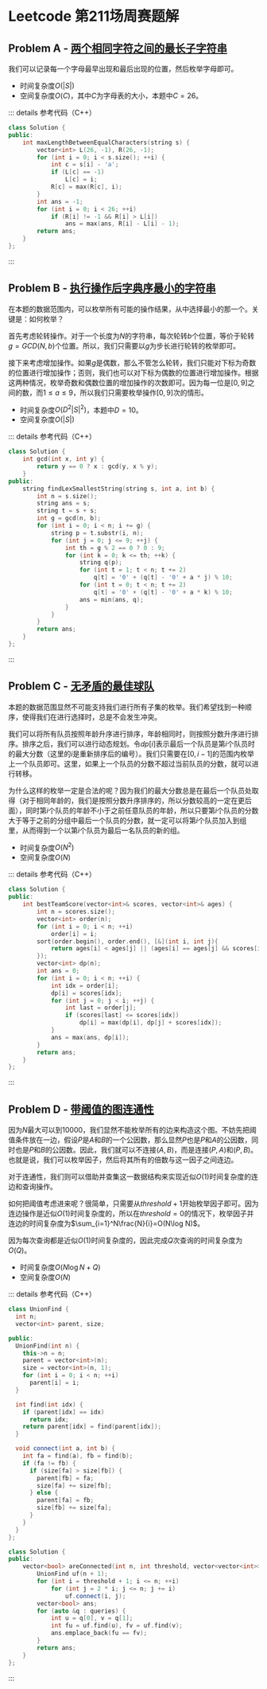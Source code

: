 # Leetcode 第211场周赛题解

## Problem A - [两个相同字符之间的最长子字符串](https://leetcode-cn.com/problems/largest-substring-between-two-equal-characters/)

我们可以记录每一个字母最早出现和最后出现的位置，然后枚举字母即可。

- 时间复杂度$O(|S|)$
- 空间复杂度$O(C)$，其中$C$为字母表的大小，本题中$C=26$。

::: details 参考代码（C++）

```cpp
class Solution {
public:
    int maxLengthBetweenEqualCharacters(string s) {
        vector<int> L(26, -1), R(26, -1);
        for (int i = 0; i < s.size(); ++i) {
            int c = s[i] - 'a';
            if (L[c] == -1)
                L[c] = i;
            R[c] = max(R[c], i);
        }
        int ans = -1;
        for (int i = 0; i < 26; ++i)
            if (R[i] != -1 && R[i] > L[i])
                ans = max(ans, R[i] - L[i] - 1);
        return ans;
    }
};
```

:::

## Problem B - [执行操作后字典序最小的字符串](https://leetcode-cn.com/problems/lexicographically-smallest-string-after-applying-operations/)

在本题的数据范围内，可以枚举所有可能的操作结果，从中选择最小的那一个。关键是：如何枚举？

首先考虑轮转操作。对于一个长度为$N$的字符串，每次轮转$b$个位置，等价于轮转$g=GCD(N,b)$个位置。所以，我们只需要以$g$为步长进行轮转的枚举即可。

接下来考虑增加操作。如果$g$是偶数，那么不管怎么轮转，我们只能对下标为奇数的位置进行增加操作；否则，我们也可以对下标为偶数的位置进行增加操作。根据这两种情况，枚举奇数和偶数位置的增加操作的次数即可。因为每一位是$[0,9]$之间的数，而$1\leq a\leq9$，所以我们只需要枚举操作$[0,9]$次的情形。

- 时间复杂度$O(D^2|S|^2)$，本题中$D=10$。
- 空间复杂度$O(|S|)$

::: details 参考代码（C++）

```cpp
class Solution {
    int gcd(int x, int y) {
        return y == 0 ? x : gcd(y, x % y);
    }
public:
    string findLexSmallestString(string s, int a, int b) {
        int n = s.size();
        string ans = s;
        string t = s + s;
        int g = gcd(n, b);
        for (int i = 0; i < n; i += g) {
            string p = t.substr(i, n);
            for (int j = 0; j <= 9; ++j) {
                int th = g % 2 == 0 ? 0 : 9;
                for (int k = 0; k <= th; ++k) {
                    string q(p);
                    for (int t = 1; t < n; t += 2)
                        q[t] = '0' + (q[t] - '0' + a * j) % 10;
                    for (int t = 0; t < n; t += 2)
                        q[t] = '0' + (q[t] - '0' + a * k) % 10;
                    ans = min(ans, q);
                }
            }
        }
        return ans;
    }
};
```

:::

## Problem C - [无矛盾的最佳球队](https://leetcode-cn.com/problems/best-team-with-no-conflicts/)

本题的数据范围显然不可能支持我们进行所有子集的枚举。我们希望找到一种顺序，使得我们在进行选择时，总是不会发生冲突。

我们可以将所有队员按照年龄升序进行排序，年龄相同时，则按照分数升序进行排序。排序之后，我们可以进行动态规划。令$dp[i]$表示最后一个队员是第$i$个队员时的最大分数（这里的$i$是重新排序后的编号）。我们只需要在$[0,i-1]$的范围内枚举上一个队员即可。这里，如果上一个队员的分数不超过当前队员的分数，就可以进行转移。

为什么这样的枚举一定是合法的呢？因为我们的最大分数总是在最后一个队员处取得（对于相同年龄的，我们是按照分数升序排序的，所以分数较高的一定在更后面），同时第$i$个队员的年龄不小于之前任意队员的年龄，所以只要第$i$个队员的分数大于等于之前的分组中最后一个队员的分数，就一定可以将第$i$个队员加入到组里，从而得到一个以第$i$个队员为最后一名队员的新的组。

- 时间复杂度$O(N^2)$
- 空间复杂度$O(N)$

::: details 参考代码（C++）

```cpp
class Solution {
public:
    int bestTeamScore(vector<int>& scores, vector<int>& ages) {
        int n = scores.size();
        vector<int> order(n);
        for (int i = 0; i < n; ++i)
            order[i] = i;
        sort(order.begin(), order.end(), [&](int i, int j){
            return ages[i] < ages[j] || (ages[i] == ages[j] && scores[i] < scores[j]);
        });
        vector<int> dp(n);
        int ans = 0;
        for (int i = 0; i < n; ++i) {
            int idx = order[i];
            dp[i] = scores[idx];
            for (int j = 0; j < i; ++j) {
                int last = order[j];
                if (scores[last] <= scores[idx])
                    dp[i] = max(dp[i], dp[j] + scores[idx]);
            }
            ans = max(ans, dp[i]);
        }
        return ans;
    }
};
```

:::

## Problem D - [带阈值的图连通性](https://leetcode-cn.com/problems/graph-connectivity-with-threshold/)

因为$N$最大可以到$10000$，我们显然不能枚举所有的边来构造这个图。不妨先把阈值条件放在一边，假设$P$是$A$和$B$的一个公因数，那么显然$P$也是$P$和$A$的公因数，同时也是$P$和$B$的公因数。因此，我们就可以不连接$(A,B)$，而是连接$(P,A)$和$(P,B)$。也就是说，我们可以枚举因子，然后将其所有的倍数与这一因子之间连边。

对于连通性，我们则可以借助并查集这一数据结构来实现近似$O(1)$时间复杂度的连边和查询操作。

如何把阈值考虑进来呢？很简单，只需要从$threshold+1$开始枚举因子即可。因为连边操作是近似$O(1)$时间复杂度的，所以在$threshold=0$的情况下，枚举因子并连边的时间复杂度为$\sum_{i=1}^N\frac{N}{i}=O(N\log N)$。

因为每次查询都是近似$O(1)$时间复杂度的，因此完成$Q$次查询的时间复杂度为$O(Q)$。

- 时间复杂度$O(N\log N+Q)$
- 空间复杂度$O(N)$

::: details 参考代码（C++）

```cpp
class UnionFind {
  int n;
  vector<int> parent, size;

public:
  UnionFind(int n) {
    this->n = n;
    parent = vector<int>(n);
    size = vector<int>(n, 1);
    for (int i = 0; i < n; ++i)
      parent[i] = i;
  }

  int find(int idx) {
    if (parent[idx] == idx)
      return idx;
    return parent[idx] = find(parent[idx]);
  }

  void connect(int a, int b) {
    int fa = find(a), fb = find(b);
    if (fa != fb) {
      if (size[fa] > size[fb]) {
        parent[fb] = fa;
        size[fa] += size[fb];
      } else {
        parent[fa] = fb;
        size[fb] += size[fa];
      }
    }
  }
};

class Solution {
public:
    vector<bool> areConnected(int n, int threshold, vector<vector<int>>& queries) {
        UnionFind uf(n + 1);
        for (int i = threshold + 1; i <= n; ++i)
            for (int j = 2 * i; j <= n; j += i)
                uf.connect(i, j);
        vector<bool> ans;
        for (auto &q : queries) {
            int u = q[0], v = q[1];
            int fu = uf.find(u), fv = uf.find(v);
            ans.emplace_back(fu == fv);
        }
        return ans;
    }
};
```

:::

<Utterances />
